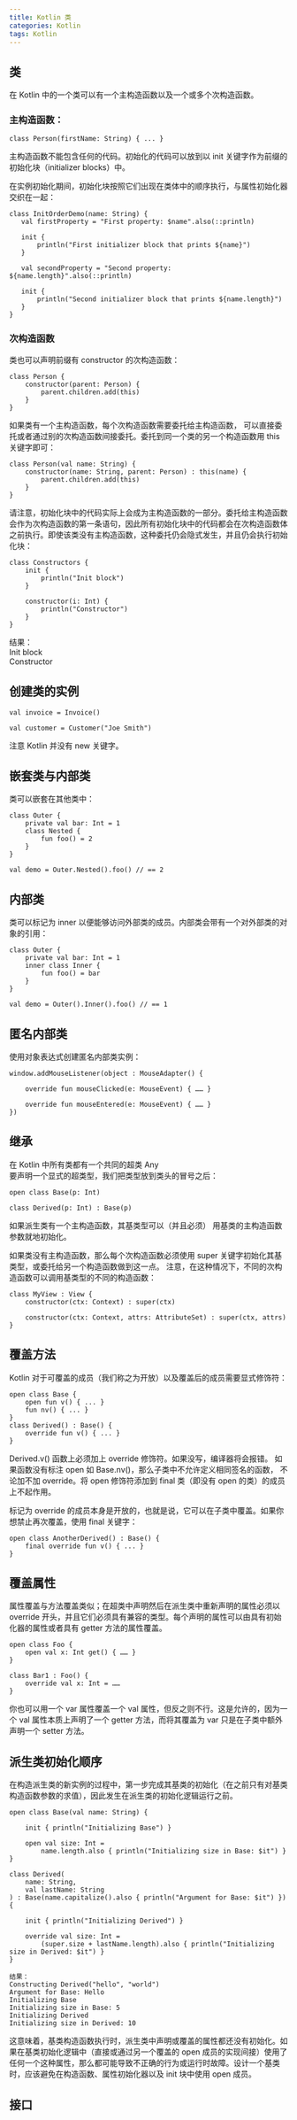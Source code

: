 ```yaml
---
title: Kotlin 类
categories: Kotlin
tags: Kotlin
---
```


## 类

在 Kotlin 中的一个类可以有一个主构造函数以及一个或多个次构造函数。  

<!-- more -->

### 主构造函数：
```
class Person(firstName: String) { ... }
```
 主构造函数不能包含任何的代码。初始化的代码可以放到以 init 关键字作为前缀的初始化块（initializer blocks）中。

 在实例初始化期间，初始化块按照它们出现在类体中的顺序执行，与属性初始化器交织在一起：
 ```
class InitOrderDemo(name: String) {
    val firstProperty = "First property: $name".also(::println)
    
    init {
        println("First initializer block that prints ${name}")
    }
    
    val secondProperty = "Second property: ${name.length}".also(::println)
    
    init {
        println("Second initializer block that prints ${name.length}")
    }
}
 ```

 ### 次构造函数

 类也可以声明前缀有 constructor 的次构造函数：
```
class Person {
    constructor(parent: Person) {
        parent.children.add(this)
    }
}
```

如果类有一个主构造函数，每个次构造函数需要委托给主构造函数， 可以直接委托或者通过别的次构造函数间接委托。委托到同一个类的另一个构造函数用 this 关键字即可：

```
class Person(val name: String) {
    constructor(name: String, parent: Person) : this(name) {
        parent.children.add(this)
    }
}
```

请注意，初始化块中的代码实际上会成为主构造函数的一部分。委托给主构造函数会作为次构造函数的第一条语句，因此所有初始化块中的代码都会在次构造函数体之前执行。即使该类没有主构造函数，这种委托仍会隐式发生，并且仍会执行初始化块：

```
class Constructors {
    init {
        println("Init block")
    }

    constructor(i: Int) {
        println("Constructor")
    }
}
```

结果：  
Init block  
Constructor

## 创建类的实例
```
val invoice = Invoice()

val customer = Customer("Joe Smith")
```

注意 Kotlin 并没有 new 关键字。

## 嵌套类与内部类
类可以嵌套在其他类中：
```
class Outer {
    private val bar: Int = 1
    class Nested {
        fun foo() = 2
    }
}

val demo = Outer.Nested().foo() // == 2
```

## 内部类
类可以标记为 inner 以便能够访问外部类的成员。内部类会带有一个对外部类的对象的引用：
```
class Outer {
    private val bar: Int = 1
    inner class Inner {
        fun foo() = bar
    }
}

val demo = Outer().Inner().foo() // == 1
```

## 匿名内部类
使用对象表达式创建匿名内部类实例：
```
window.addMouseListener(object : MouseAdapter() {

    override fun mouseClicked(e: MouseEvent) { …… }

    override fun mouseEntered(e: MouseEvent) { …… }
})
```

## 继承
在 Kotlin 中所有类都有一个共同的超类 Any  
要声明一个显式的超类型，我们把类型放到类头的冒号之后：  
```
open class Base(p: Int)

class Derived(p: Int) : Base(p)
```

如果派生类有一个主构造函数，其基类型可以（并且必须） 用基类的主构造函数参数就地初始化。

如果类没有主构造函数，那么每个次构造函数必须使用 super 关键字初始化其基类型，或委托给另一个构造函数做到这一点。 注意，在这种情况下，不同的次构造函数可以调用基类型的不同的构造函数：
```
class MyView : View {
    constructor(ctx: Context) : super(ctx)

    constructor(ctx: Context, attrs: AttributeSet) : super(ctx, attrs)
}
```

## 覆盖方法
Kotlin 对于可覆盖的成员（我们称之为开放）以及覆盖后的成员需要显式修饰符：
```
open class Base {
    open fun v() { ... }
    fun nv() { ... }
}
class Derived() : Base() {
    override fun v() { ... }
}
```

Derived.v() 函数上必须加上 override 修饰符。如果没写，编译器将会报错。 如果函数没有标注 open 如 Base.nv()，那么子类中不允许定义相同签名的函数， 不论加不加 override。将 open 修饰符添加到 final 类（即没有 open 的类）的成员上不起作用。

标记为 override 的成员本身是开放的，也就是说，它可以在子类中覆盖。如果你想禁止再次覆盖，使用 final 关键字：
```
open class AnotherDerived() : Base() {
    final override fun v() { ... }
}
```

## 覆盖属性
属性覆盖与方法覆盖类似；在超类中声明然后在派生类中重新声明的属性必须以 override 开头，并且它们必须具有兼容的类型。每个声明的属性可以由具有初始化器的属性或者具有 getter 方法的属性覆盖。
```
open class Foo {
    open val x: Int get() { …… }
}

class Bar1 : Foo() {
    override val x: Int = ……
}
```

你也可以用一个 var 属性覆盖一个 val 属性，但反之则不行。这是允许的，因为一个 val 属性本质上声明了一个 getter 方法，而将其覆盖为 var 只是在子类中额外声明一个 setter 方法。

## 派生类初始化顺序
在构造派生类的新实例的过程中，第一步完成其基类的初始化（在之前只有对基类构造函数参数的求值），因此发生在派生类的初始化逻辑运行之前。
```
open class Base(val name: String) {

    init { println("Initializing Base") }

    open val size: Int = 
        name.length.also { println("Initializing size in Base: $it") }
}

class Derived(
    name: String,
    val lastName: String
) : Base(name.capitalize().also { println("Argument for Base: $it") }) { 

    init { println("Initializing Derived") }

    override val size: Int =
        (super.size + lastName.length).also { println("Initializing size in Derived: $it") }
}

结果：
Constructing Derived("hello", "world")
Argument for Base: Hello
Initializing Base
Initializing size in Base: 5
Initializing Derived
Initializing size in Derived: 10
```

这意味着，基类构造函数执行时，派生类中声明或覆盖的属性都还没有初始化。如果在基类初始化逻辑中（直接或通过另一个覆盖的 open 成员的实现间接）使用了任何一个这种属性，那么都可能导致不正确的行为或运行时故障。设计一个基类时，应该避免在构造函数、属性初始化器以及 init 块中使用 open 成员。

## 接口
